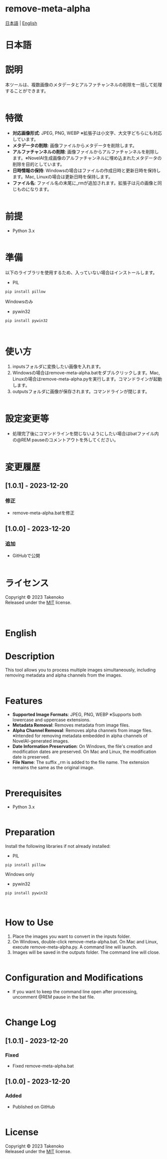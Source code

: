 # remove-meta-alpha
[日本語](#日本語) | [English](#english)

# 日本語

# 説明

本ツールは、複数画像のメタデータとアルファチャンネルの削除を一括して処理することができます。
<br><br>

# 特徴

- **対応画像形式**: JPEG, PNG, WEBP ※拡張子は小文字、大文字どちらにも対応しています。
- **メタデータの削除**: 画像ファイルからメタデータを削除します。
- **アルファチャンネルの削除**: 画像ファイルからアルファチャンネルを削除します。※NovelAI生成画像のアルファチャンネルに埋め込まれたメタデータの削除を目的としています。
- **日時情報の保持**: Windowsの場合はファイルの作成日時と更新日時を保持します。Mac, Linuxの場合は更新日時を保持します。
- **ファイル名**: ファイル名の末尾に_rmが追加されます。拡張子は元の画像と同じものになります。
<br><br>

# 前提
- Python 3.x
<br><br>

# 準備
以下のライブラリを使用するため、入っていない場合はインストールします。
- PIL  
~~~
pip install pillow
~~~

Windowsのみ  
- pywin32  
~~~
pip install pywin32
~~~
<br>

# 使い方
1. inputsフォルダに変換したい画像を入れます。  
2. Windowsの場合はremove-meta-alpha.batをダブルクリックします。Mac, Linuxの場合はremove-meta-alpha.pyを実行します。コマンドラインが起動します。  
3. outputsフォルダに画像が保存されます。コマンドラインが閉じます。
<br><br>

# 設定変更等  
- 処理完了後にコマンドラインを閉じないようにしたい場合はbatファイル内の@REM pauseのコメントアウトを外してください。
<br><br>

# 変更履歴

## [1.0.1] - 2023-12-20
### 修正
- remove-meta-alpha.batを修正

## [1.0.0] - 2023-12-20
### 追加
- GitHubで公開
<br><br>

# ライセンス
Copyright © 2023 Takenoko  
Released under the [MIT](https://opensource.org/licenses/mit-license.php) license.
<br><br><br>

# English

# Description

This tool allows you to process multiple images simultaneously, including removing metadata and alpha channels from the images.
<br><br>

# Features

- **Supported Image Formats**: JPEG, PNG, WEBP ※Supports both lowercase and uppercase extensions.
- **Metadata Removal**: Removes metadata from image files.
- **Alpha Channel Removal**: Removes alpha channels from image files. ※Intended for removing metadata embedded in alpha channels of NovelAI-generated images.
- **Date Information Preservation**: On Windows, the file's creation and modification dates are preserved. On Mac and Linux, the modification date is preserved.
- **File Name**: The suffix _rm is added to the file name. The extension remains the same as the original image.
<br><br>

# Prerequisites
- Python 3.x
<br><br>

# Preparation
Install the following libraries if not already installed:
- PIL  
~~~
pip install pillow
~~~

Windows only  
- pywin32  
~~~
pip install pywin32
~~~
<br>

# How to Use
1. Place the images you want to convert in the inputs folder.  
2. On Windows, double-click remove-meta-alpha.bat. On Mac and Linux, execute remove-meta-alpha.py. A command line will launch.  
3. Images will be saved in the outputs folder. The command line will close.
<br><br>

# Configuration and Modifications  
- If you want to keep the command line open after processing, uncomment @REM pause in the bat file.
<br><br>

# Change Log

## [1.0.1] - 2023-12-20
### Fixed
- Fixed remove-meta-alpha.bat

## [1.0.0] - 2023-12-20
### Added
- Published on GitHub
<br><br>

# License
Copyright © 2023 Takenoko  
Released under the [MIT](https://opensource.org/licenses/mit-license.php) license.
